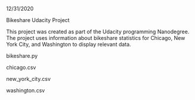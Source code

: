 12/31/2020

Bikeshare Udacity Project

This project was created as part of the Udacity programming Nanodegree. The project uses information about bikeshare statistics for Chicago, New York City, and Washington to display relevant data.

bikeshare.py

chicago.csv

new_york_city.csv

washington.csv
